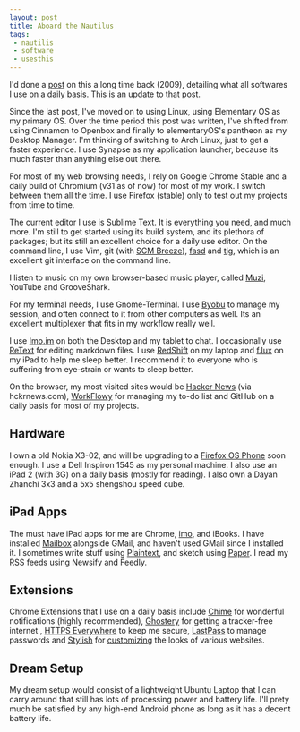 ```yaml
---
layout: post
title: Aboard the Nautilus
tags:
 - nautilis
 - software
 - usesthis
---
```

I'd done a [post](http://captnemo.in/blog/2009/12/04/nautilus-behind-the-curtains/) on this a long time back (2009), detailing
what all softwares I use on a daily basis. This
is an update to that post.

Since the last post, I've moved on to using Linux, using
Elementary OS as my primary OS. Over the time period this post was written,
I've shifted from using Cinnamon to Openbox and finally
to elementaryOS's pantheon as my Desktop Manager. I'm thinking of switching
to Arch Linux, just to get a faster experience. I use 
Synapse as my application launcher, because its much faster
than anything else out there.

For most of my web browsing needs, I rely on Google Chrome Stable
and a daily build of Chromium (v31 as of now) for most of my work.
 I switch between them all the time. I use Firefox (stable) only to
test out my projects from time to time.

The current editor I use is Sublime Text. It is
everything you need, and much more. I'm still to
get started using its build system, and its
plethora of packages; but its still an excellent
choice for a daily use editor. On the command line, I use
Vim, git (with [SCM Breeze][scm]), [fasd][fasd] and [tig][tig], 
which is an excellent git interface on the command line.

I listen to music on my own browser-based music
player, called [Muzi][muzi], YouTube and GrooveShark.

For my terminal needs, I use Gnome-Terminal. I use
[Byobu][byobu] to manage my session, and often
connect to it from other computers as well. Its an
excellent multiplexer that fits in my workflow
really well.

I use [Imo.im][imo] on both the
Desktop and my tablet to chat. I occasionally use [ReText][retext]
for editing markdown files. I use [RedShift][rs] on my laptop and [f.lux][flux]
on my iPad to help me sleep better. I recommend it to everyone who is
suffering from eye-strain or wants to sleep better.

On the browser, my most visited sites would be
[Hacker News][hn] (via hckrnews.com), [WorkFlowy][wf] for managing
my to-do list and GitHub on a daily basis for most of my projects.

## Hardware
I own a old Nokia X3-02, and will be upgrading to a [Firefox OS Phone][fos] soon enough. I use a Dell Inspiron 1545 as my personal machine. I also use an iPad 2 (with 3G) on a daily basis (mostly for reading). I also own a Dayan Zhanchi 3x3 and a 5x5 shengshou 
speed cube.

## iPad Apps
The must have iPad apps for me are Chrome, [imo][imop],  and iBooks. I have installed [Mailbox][mb] alongside GMail, and haven't used GMail since
I installed it. I sometimes write stuff using [Plaintext][pt], and sketch using [Paper][paper]. I read my RSS feeds using Newsify and Feedly.

## Extensions
Chrome Extensions that I use on a daily basis include [Chime][chime] for 
wonderful notifications (highly recommended), [Ghostery][ghostery] for getting a tracker-free internet
, [HTTPS Everywhere][httpse] to keep me secure, [LastPass][lp] to manage passwords and [Stylish][stylish]
 for [customizing](http://userstyles.org/users/183835) the looks of various websites.

## Dream Setup
My dream setup would consist of a lightweight Ubuntu Laptop that I can carry around
that still has lots of processing power and battery life. I'll prety much be satisfied
by any high-end Android phone as long as it has a decent battery life. 

[scm]: https://github.com/ndbroadbent/scm_breeze "Faster Git Shortcuts"
[fasd]: https://github.com/clvv/fasd "Command Line Booster"
[tig]: https://github.com/jonas/tig "Excellent Git CLI"
[muzi]: https://sdslabs.co.in/muzi "Link works only inside IITR"
[byobu]: http://byobu.co/
[imo]: http://imo.im/
[retext]: http://sourceforge.net/projects/retext/
[rs]: http://jonls.dk/redshift/
[flux]: http://justgetflux.com/
[hn]: https://news.ycombinator.com/
[wf]: http://workflowy.com/
[fos]: https://www.mozilla.org/en-US/firefox/os/
[imop]: https://imo.im/iphone/
[mb]: http://www.mailboxapp.com/
[pt]: http://www.hogbaysoftware.com/products/plaintext/
[paper]: http://www.fiftythree.com/paper
[chime]: http://chimeapp.com/
[ghostery]: http://www.ghostery.com
[httpse]: https://www.eff.org/https-everywhere
[lp]: http://lastpass.com/
[stylish]: https://chrome.google.com/webstore/detail/stylish/fjnbnpbmkenffdnngjfgmeleoegfcffe
